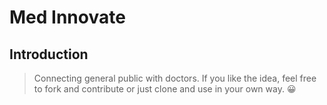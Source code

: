 # Med Innovate

## Introduction

> Connecting general public with doctors.
> If you like the idea, feel free to fork and contribute or just clone and use in your own way. 😀
